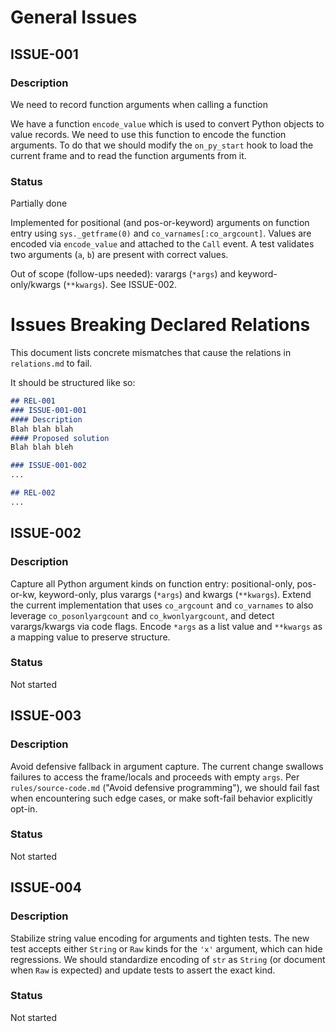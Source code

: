 # General Issues

## ISSUE-001
### Description
We need to record function arguments when calling a function

We have a function `encode_value` which is used to convert Python objects to value records. We need to use this function to encode the function arguments. To do that we should modify the `on_py_start` hook to load the current frame and to read the function arguments from it.

### Status
Partially done

Implemented for positional (and pos-or-keyword) arguments on function entry using
`sys._getframe(0)` and `co_varnames[:co_argcount]`. Values are encoded via
`encode_value` and attached to the `Call` event. A test validates two arguments
(`a`, `b`) are present with correct values.

Out of scope (follow-ups needed): varargs (`*args`) and keyword-only/kwargs
(`**kwargs`). See ISSUE-002.


# Issues Breaking Declared Relations

This document lists concrete mismatches that cause the relations in `relations.md` to fail.

It should be structured like so:
```md
## REL-001
### ISSUE-001-001
#### Description
Blah blah blah
#### Proposed solution
Blah blah bleh

### ISSUE-001-002
...

## REL-002
...
```

## ISSUE-002
### Description
Capture all Python argument kinds on function entry: positional-only,
pos-or-kw, keyword-only, plus varargs (`*args`) and kwargs (`**kwargs`). Extend
the current implementation that uses `co_argcount` and `co_varnames` to also
leverage `co_posonlyargcount` and `co_kwonlyargcount`, and detect varargs/kwargs
via code flags. Encode `*args` as a list value and `**kwargs` as a mapping value
to preserve structure.

### Status
Not started

## ISSUE-003
### Description
Avoid defensive fallback in argument capture. The current change swallows
failures to access the frame/locals and proceeds with empty `args`. Per
`rules/source-code.md` ("Avoid defensive programming"), we should fail fast when
encountering such edge cases, or make soft-fail behavior explicitly opt-in.

### Status
Not started

## ISSUE-004
### Description
Stabilize string value encoding for arguments and tighten tests. The new test
accepts either `String` or `Raw` kinds for the `'x'` argument, which can hide
regressions. We should standardize encoding of `str` as `String` (or document
when `Raw` is expected) and update tests to assert the exact kind.

### Status
Not started
